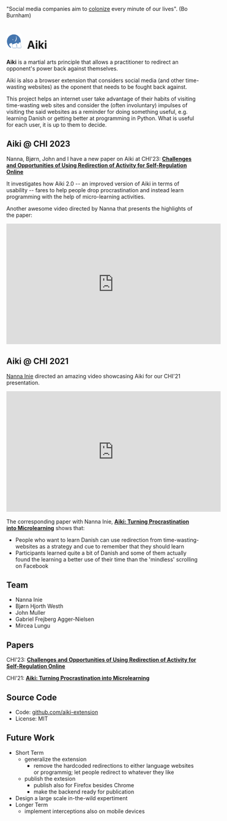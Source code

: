 

"Social media companies aim to [colonize](https://twitter.com/JoshuaPHilll/status/1587857229054705666) every minute of our lives". (Bo Burnham)

<h1><img src="/docs/assets/icons/aiki-logo.png" style="width:40px; margin-right: 0.5em"/>Aiki</h1>

**Aiki** is a martial arts principle that allows a practitioner to redirect an opponent's power back against themselves. 

Aiki is also a browser extension that considers social media (and other time-wasting websites) as the oponent that needs to be fought back against.

This project helps an internet user take advantage of their habits of visiting time-wasting web sites and consider the (often involuntary) impulses of visiting the said websites as a reminder for doing something useful, e.g. learning Danish or getting better at programming in Python. What is useful for each user, it is up to them to decide.

## Aiki @ CHI 2023

Nanna, Bjørn, John and I have a new paper on Aiki at CHI'23: [**Challenges and Opportunities of Using Redirection of Activity for Self-Regulation Online**](../docs/assets/papers/Aiki-CHI23.pdf)

It investigates how Aiki 2.0 -- an improved version of Aiki in terms of usability -- fares to help people drop procrastination and instead learn programming with the help of micro-learning activities. 

Another awesome video directed by Nanna that presents the highlights of the paper: 


<iframe width="560" height="315" src="https://www.youtube.com/embed/5zfWqqDvb7U" title="YouTube video player" frameborder="0" allow="accelerometer; autoplay; clipboard-write; encrypted-media; gyroscope; picture-in-picture; web-share" allowfullscreen></iframe>

## Aiki @ CHI 2021
[Nanna Inie](https://pure.itu.dk/en/persons/nanna-inie) directed an amazing video showcasing Aiki for our CHI'21 presentation. 

<iframe width="560" height="315" src="https://www.youtube.com/embed/4o2DFV7VS9g" title="YouTube video player" frameborder="0" allow="accelerometer; autoplay; clipboard-write; encrypted-media; gyroscope; picture-in-picture; web-share" allowfullscreen></iframe>

The corresponding paper with Nanna Inie, [**Aiki: Turning Procrastination into Microlearning**](../docs/assets/papers/Aiki-CHI21.pdf) shows that: 
- People who want to learn Danish can use redirection from time-wasting-websites as a strategy and cue to remember that they should learn
 - Participants learned quite a bit of Danish and some of them actually found the learning a better use of their time than the 'mindless' scrolling on Facebook


## Team
- Nanna Inie
- Bjørn Hjorth Westh
- John Muller
- Gabriel Frejberg Agger-Nielsen
- Mircea Lungu



## Papers

CHI'23: [**Challenges and Opportunities of Using Redirection of Activity for Self-Regulation Online**](../docs/assets/papers/Aiki-CHI23.pdf)

CHI'21: [**Aiki: Turning Procrastination into Microlearning**](../docs/assets/papers/Aiki-CHI21.pdf) 


## Source Code
- Code: [github.com/aiki-extension](https://github.com/Aiki-Extension/Aiki)
- License: MIT


## Future Work
- Short Term
	- generalize the extension
		- remove the hardcoded redirections to either language websites or programmig; let people redirect to whatever they like
	- publish the extesion 
		- publish also for Firefox besides Chrome
		- make the backend ready for publication
- Design a large scale in-the-wild expertiment 
- Longer Term
	- implement interceptions also on mobile devices 


